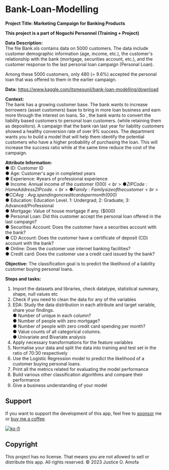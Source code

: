 # Bank-Loan-Modelling
<strong>Project Title: Marketing Campaign for Banking Products</strong>

<b>This project is a part of Noguchi Personnel (Training + Project)</b>

<b>Data Description:</b> <br>
The file Bank.xls contains data on 5000 customers. The data include customer
demographic information (age, income, etc.), the customer's relationship with the bank
(mortgage, securities account, etc.), and the customer response to the last personal
loan campaign (Personal Loan).

Among these 5000 customers, only 480 (= 9.6%) accepted the personal loan that was
offered to them in the earlier campaign.

<b>Data:</b> https://www.kaggle.com/itsmesunil/bank-loan-modelling/download

<b>Context:</b><br>
The bank has a growing customer base. The bank wants to increase borrowers (asset
customers) base to bring in more loan business and earn more through the interest on
loans. So , the bank wants to convert the liability based customers to personal loan
customers. (while retaining them as depositors). A campaign that the bank ran last year
for liability customers showed a healthy conversion rate of over 9% success. The
department wants you to build a model that will help them identify the potential
customers who have a higher probability of purchasing the loan. This will increase the
success ratio while at the same time reduce the cost of the campaign.

<b>Attribute Information:</b><br>
● ID: Customer ID<br>
● Age: Customer's age in completed years<br>
● Experience: #years of professional experience<br>
● Income: Annual income of the customer ($000)<br>
● ZIP Code: Home Address ZIP code.<br>
● Family: Family size of the customer<br>
● CCAvg: Avg. spending on credit cards per month ($000)<br>
● Education: Education Level. 1: Undergrad; 2: Graduate; 3:
Advanced/Professional<br>
● Mortgage: Value of house mortgage if any. ($000)<br>
● Personal Loan: Did this customer accept the personal loan offered in the last
campaign?<br>
● Securities Account: Does the customer have a securities account with the bank?<br>
● CD Account: Does the customer have a certificate of deposit (CD) account with
the bank?<br>
● Online: Does the customer use internet banking facilities?<br>
● Credit card: Does the customer use a credit card issued by the bank?<br>

<b>Objective:</b>
The classification goal is to predict the likelihood of a liability customer buying personal
loans.

<b>Steps and tasks:</b>
1. Import the datasets and libraries, check datatype, statistical summary, shape, null
values etc
2. Check if you need to clean the data for any of the variables
3. EDA: Study the data distribution in each attribute and target variable, share your
findings.<br>
● Number of unique in each column?<br>
● Number of people with zero mortgage?<br>
● Number of people with zero credit card spending per month?<br>
● Value counts of all categorical columns.<br>
● Univariate and Bivariate analysis<br>
4. Apply necessary transformations for the feature variables
5. Normalise your data and split the data into training and test set in the ratio of 70:30
respectively
6. Use the Logistic Regression model to predict the likelihood of a customer buying
personal loans.
7. Print all the metrics related for evaluating the model performance
8. Build various other classification algorithms and compare their performance
9. Give a business understanding of your model

## Support

If you want to support the development of this app, feel free to [sponsor](https://ko-fi.com/justiceoheneamofa) me or [buy me a coffee](https://ko-fi.com/justiceoheneamofa).

[![ko-fi](https://www.ko-fi.com/img/githubbutton_sm.svg)](https://ko-fi.com/justiceoheneamofa)

## Copyright

This project has no license. That means you are not allowed to sell or distribute this app.
All rights reserved.
© 2023 Justice O. Amofa


